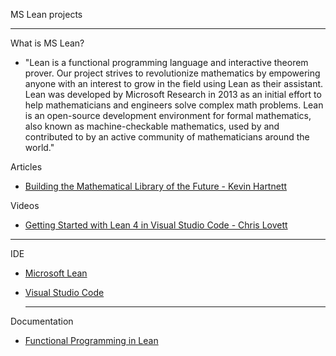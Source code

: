 MS Lean projects 

- - - -

What is MS Lean?

* "Lean is a functional programming language and interactive theorem prover. Our project strives to revolutionize mathematics by empowering anyone with an interest to grow in the field using Lean as their assistant. Lean was developed by Microsoft Research in 2013 as an initial effort to help mathematicians and engineers solve complex math problems. Lean is an open-source development environment for formal mathematics, also known as machine-checkable mathematics, used by and contributed to by an active community of mathematicians around the world."

Articles

* [Building the Mathematical Library of the Future - Kevin Hartnett](https://www.quantamagazine.org/building-the-mathematical-library-of-the-future-20201001/)

Videos

* [Getting Started with Lean 4 in Visual Studio Code - Chris Lovett](https://m.youtube.com/watch?v=yZo6k48L0VY)

- - - - 

IDE

* [Microsoft Lean](https://www.microsoft.com/en-us/research/project/lean/)

* [Visual Studio Code](https://code.visualstudio.com)

  - - - -

Documentation

* [Functional Programming in Lean](https://lean-lang.org/functional_programming_in_lean/)
